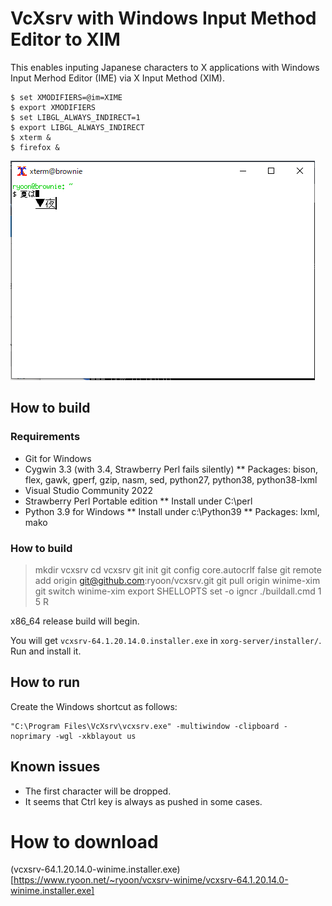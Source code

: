 # VcXsrv with Windows Input Method Editor to XIM

This enables inputing Japanese characters to X applications
with Windows Input Merhod Editor (IME) via X Input Method (XIM).

```
$ set XMODIFIERS=@im=XIME
$ export XMODIFIERS
$ set LIBGL_ALWAYS_INDIRECT=1
$ export LIBGL_ALWAYS_INDIRECT
$ xterm &
$ firefox &
```

![xterm with CorvusSKK](xterm-winime-xim-screenshot.png)

## How to build

### Requirements

* Git for Windows
* Cygwin 3.3 (with 3.4, Strawberry Perl fails silently)
** Packages: bison, flex, gawk, gperf, gzip, nasm, sed, python27, python38, python38-lxml
* Visual Studio Community 2022
* Strawberry Perl Portable edition
** Install under C:\perl
* Python 3.9 for Windows
** Install under c:\Python39
** Packages: lxml, mako

### How to build
> mkdir vcxsrv
> cd vcxsrv
> git init
> git config core.autocrlf false
> git remote add origin git@github.com:ryoon/vcxsrv.git
> git pull origin winime-xim
> git switch winime-xim
> export SHELLOPTS
> set -o igncr
> ./buildall.cmd 1 5 R

x86_64 release build will begin.

You will get `vcxsrv-64.1.20.14.0.installer.exe`
in `xorg-server/installer/`.
Run and install it.

## How to run

Create the Windows shortcut as follows:
```
"C:\Program Files\VcXsrv\vcxsrv.exe" -multiwindow -clipboard -noprimary -wgl -xkblayout us
```

## Known issues
* The first character will be dropped.
* It seems that Ctrl key is always as pushed in some cases.


# How to download
(vcxsrv-64.1.20.14.0-winime.installer.exe)[https://www.ryoon.net/~ryoon/vcxsrv-winime/vcxsrv-64.1.20.14.0-winime.installer.exe]
